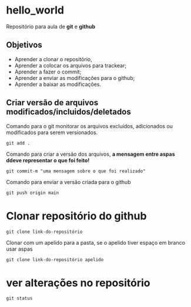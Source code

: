 # hello_world
Repositório para aula de **git** e **github**

## Objetivos

* Aprender a clonar o repositório,
* Aprender a colocar os arquivos para trackear;
* Aprender a fazer o commit;
* Aprender a enviar as modificações para o github;
* Aprender a baixar as modificações.

## Criar versão de arquivos modificados/incluidos/deletados

Comando para o git monitorar os arquivos excluídos, adicionados ou modificados para serem versionados.

```git
git add .
```

Comando para criar a versão dos arquivos, **a mensagem entre aspas ddeve representar o que foi feito!**

```git
git commit-m "uma mensagem sobre o que foi realizado"
```

Comando para enviar a versão criada para o github
```git
git push origin main
```

# Clonar repositório do github

```git
git clone link-do-repositório
```

Clonar com um apelido para a pasta, se o apelido tiver espaço em branco usar aspas
```git
git clone link-do-repositório apelido
```

# ver alterações no repositório
```git 
git status
```